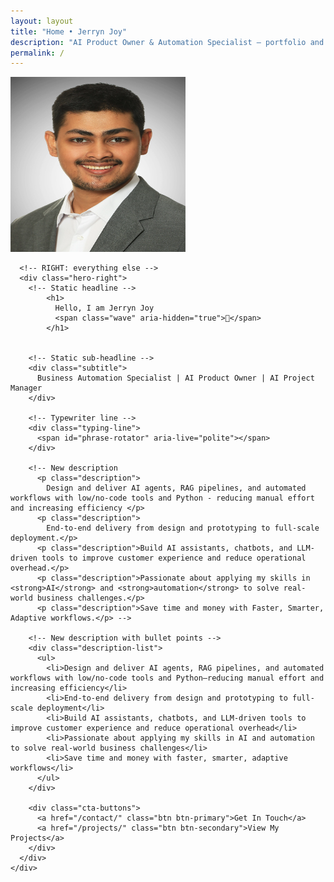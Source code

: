 ```yaml
---
layout: layout
title: "Home • Jerryn Joy"
description: "AI Product Owner & Automation Specialist — portfolio and contact."
permalink: /
---
```


<section id="home" class="hero">
  <div class="container">
    <div class="hero-content">
      <!-- LEFT: photo only -->
      <div class="hero-left">
        <img
        src="/assets/personal-files/photo-jerryn-joy.webp"
        alt="Jerryn Joy"
        class="profile-avatar"
        width="280" height="280"
        loading="eager" fetchpriority="high"
      />
      </div>

      <!-- RIGHT: everything else -->
      <div class="hero-right">
        <!-- Static headline -->
            <h1>
              Hello, I am Jerryn Joy
              <span class="wave" aria-hidden="true">👋</span>
            </h1>


        <!-- Static sub-headline -->
        <div class="subtitle">
          Business Automation Specialist | AI Product Owner | AI Project Manager
        </div>

        <!-- Typewriter line -->
        <div class="typing-line">
          <span id="phrase-rotator" aria-live="polite"></span>
        </div> 

        <!-- New description
          <p class="description">
            Design and deliver AI agents, RAG pipelines, and automated workflows with low/no-code tools and Python - reducing manual effort and increasing efficiency </p> 
          <p class="description">
            End-to-end delivery from design and prototyping to full-scale deployment.</p>
          <p class="description">Build AI assistants, chatbots, and LLM-driven tools to improve customer experience and reduce operational overhead.</p>
          <p class="description">Passionate about applying my skills in <strong>AI</strong> and <strong>automation</strong> to solve real-world business challenges.</p>
          <p class="description">Save time and money with Faster, Smarter, Adaptive workflows.</p> -->

        <!-- New description with bullet points -->
        <div class="description-list">
          <ul>
            <li>Design and deliver AI agents, RAG pipelines, and automated workflows with low/no-code tools and Python—reducing manual effort and increasing efficiency</li>
            <li>End-to-end delivery from design and prototyping to full-scale deployment</li>
            <li>Build AI assistants, chatbots, and LLM-driven tools to improve customer experience and reduce operational overhead</li>
            <li>Passionate about applying my skills in AI and automation to solve real-world business challenges</li>
            <li>Save time and money with faster, smarter, adaptive workflows</li>
          </ul>
        </div>

        <div class="cta-buttons">
          <a href="/contact/" class="btn btn-primary">Get In Touch</a>
          <a href="/projects/" class="btn btn-secondary">View My Projects</a>
        </div>
      </div>
    </div>
  </div>
</section>
